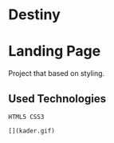 # Destiny

# Landing Page

Project that based on styling.

## Used Technologies

```
HTML5 CSS3

[](kader.gif)